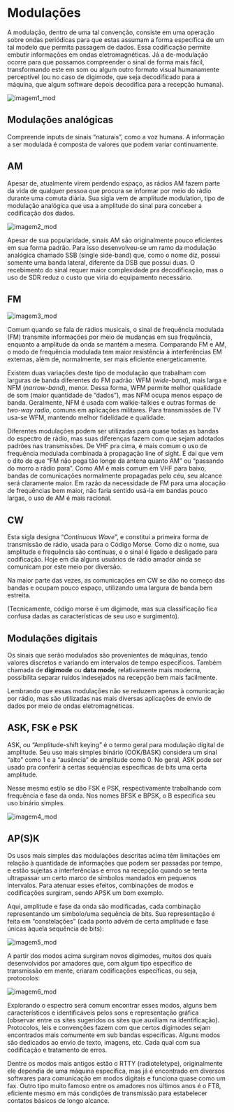 # Modulações

A modulação, dentro de uma tal convenção, consiste em uma operação sobre ondas periódicas para que estas assumam a forma específica de um tal modelo que permita passagem de dados. Essa codificação permite embutir informações em ondas eletromagnéticas. Já a de-modulação ocorre para que possamos compreender o sinal de forma mais fácil, transformando este em som ou algum outro formato visual humanamente perceptível (ou no caso de digimode, que seja decodificado para a máquina, que algum software depois decodifica para a recepção humana).

![imagem1_mod](./1_mod.png)

## Modulações analógicas

Compreende inputs de sinais “naturais”, como a voz humana. A informação a ser modulada é composta de valores que podem variar continuamente.

## AM

Apesar de, atualmente virem perdendo espaço, as rádios AM fazem parte da vida de qualquer pessoa que procura se informar por meio do rádio durante uma comuta diária. Sua sigla vem de amplitude modulation, tipo de modulação analógica que usa a amplitude do sinal para conceber a codificação dos dados.

![imagem2_mod](./mod_2.png)

Apesar de sua popularidade, sinais AM são originalmente pouco eficientes em sua forma padrão. Para isso desenvolveu-se um ramo da modulação analógica chamado SSB (single side-band) que, como o nome diz, possui somente uma banda lateral, diferente da DSB que possui duas. O recebimento do sinal requer maior complexidade pra decodificação, mas o uso de SDR reduz o custo que viria do equipamento necessário. 

## FM 

![imagem3_mod](./mod_3.png)

Comum quando se fala de rádios musicais, o sinal de frequência modulada (FM) transmite informações por meio de mudanças em sua frequência, enquanto a amplitude da onda se mantém a mesma. Comparando FM e AM, o modo de frequência modulada tem maior resistência à interferências EM externas, além de, normalmente, ser mais eficiente energeticamente.

Existem duas variações deste tipo de modulação que trabalham com larguras de banda diferentes do FM padrão: WFM (*wide-band*), mais larga e NFM (*narrow-band*), menor. Dessa forma, WFM permite melhor qualidade de som (maior quantidade de “dados”), mas NFM ocupa menos espaço de banda. Geralmente, NFM é usada com walkie-talkies e outras formas de *two-way radio*, comuns em aplicações militares. Para transmissões de TV usa-se WFM, mantendo melhor fidelidade e qualidade.


Diferentes modulações podem ser utilizadas para quase todas as bandas do espectro de rádio, mas suas diferenças fazem com que sejam adotados padrões nas transmissões. De VHF pra cima, é mais comum o uso de frequência modulada combinada à propagação line of sight. É daí que vem o dito de que “FM não pega tão longe da antena quanto AM” ou “passando do morro a rádio para”. Como AM é mais comum em VHF para baixo, bandas de comunicações normalmente propagadas pelo céu, seu alcance será claramente maior. Em razão da necessidade de FM para uma alocação de frequências bem maior, não faria sentido usá-la em bandas pouco largas, o uso de AM é mais racional. 

## CW

Esta sigla designa “*Continuous Wave*”, e constitui a primeira forma de transmissão de rádio, usada para o Código Morse. Como diz o nome, sua amplitude e frequência são contínuas, e o sinal é ligado e desligado para codificação. Hoje em dia alguns usuários de rádio amador ainda se comunicam por este meio por diversão.

Na maior parte das vezes, as comunicações em CW se dão no começo das bandas e ocupam pouco espaço, utilizando uma largura de banda bem estreita.

(Tecnicamente, código morse é um digimode, mas sua classificação fica confusa dadas as características de seu uso e surgimento).

## Modulações digitais

Os sinais que serão modulados são provenientes de máquinas, tendo valores discretos e variando em intervalos de tempo específicos. Também chamada de **digimode** ou **data mode**, relativamente mais moderna, possibilita separar ruídos indesejados na recepção bem mais facilmente.

Lembrando que essas modulações não se reduzem apenas à comunicação por rádio, mas são utilizadas nas mais diversas aplicações de envio de dados por meio de ondas eletromagnéticas.

## ASK, FSK e PSK

ASK, ou “Amplitude-shift keying” é o termo geral para modulação digital de amplitude. Seu uso mais simples binário (OOK/BASK) considera um sinal “alto” como 1 e a “ausência” de amplitude como 0. No geral, ASK pode ser usado pra conferir à certas sequências específicas de bits uma certa amplitude.

Nesse mesmo estilo se dão FSK e PSK, respectivamente trabalhando com frequência e fase da onda. Nos nomes BFSK e BPSK, o B especifica seu uso binário simples.

![imagem4_mod](./mod_4.png)

## AP(S)K

Os usos mais simples das modulações descritas acima têm limitações em relação à quantidade de informações que podem ser passadas por tempo, e estão sujeitas a interferências e erros na recepção quando se tenta ultrapassar um certo marco de símbolos mandados em pequenos intervalos. Para atenuar esses efeitos, combinações de modos e codificações surgiram, sendo APSK um bom exemplo.

Aqui, amplitude e fase da onda são modificadas, cada combinação representando um símbolo/uma sequência de bits. Sua representação é feita em “constelações” (cada ponto advém de certa amplitude e fase únicas àquela sequência de bits):

![imagem5_mod](./mod_5.png)

A partir dos modos acima surgiram novos digimodes, muitos dos quais desenvolvidos por amadores que, com algum tipo específico de transmissão em mente, criaram codificações específicas, ou seja, protocolos:

![imagem6_mod](./mod_6.png)

Explorando o espectro será comum encontrar esses modos, alguns bem característicos e identificáveis pelos sons e representação gráfica (observar entre os sites sugeridos os sites que auxiliam na identificação). Protocolos, leis e convenções fazem com que certos digimodes sejam encontrados mais comumente em sub bandas específicas. Alguns modos são dedicados ao envio de texto, imagens, etc. Cada qual com sua codificação e tratamento de erros.

Dentre os modos mais antigos estão o RTTY (radioteletype), originalmente ele dependia de uma máquina específica, mas já é encontrado em diversos softwares para comunicação em modos digitais e funciona quase como um fax. Outro tipo muito famoso entre os amadores nos últimos anos é o FT8, eficiente mesmo em más condições de transmissão para estabelecer contatos básicos de longo alcance.